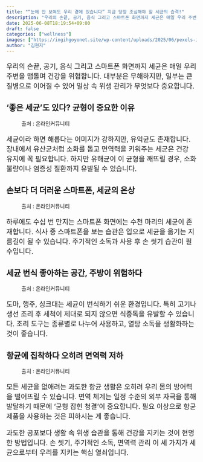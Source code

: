 ```yaml
---
title: "“눈에 안 보여도 우리 곁에 있습니다” 지금 당장 조심해야 할 세균의 습격!"
description: "우리의 손끝, 공기, 음식 그리고 스마트폰 화면까지 세균은 매일 우리 주변을 맴돌며 건강을 위협합니다. 대부분은 무해하지만, 일부는 큰 질병으로 이어질 수 있어 일상 속 위생 관리가 무엇보다 중요합니다."
date: 2025-06-08T18:19:54+09:00
draft: false
categories: ["wellness"]
images: ["https://ingihgoyonet.site/wp-content/uploads/2025/06/pexels-ivan-samkov-4491156-683x1024.jpg", "https://ingihgoyonet.site/wp-content/uploads/2025/06/pexels-polina-tankilevitch-5234774-683x1024.jpg", "https://ingihgoyonet.site/wp-content/uploads/2025/06/pexels-mikebirdy-211760-1024x683.jpg", "https://ingihgoyonet.site/wp-content/uploads/2025/06/pexels-shvetsa-3962516-683x1024.jpg"]
author: "김현지"
---
```


<p style="font-size:18px">우리의 손끝, 공기, 음식 그리고 스마트폰 화면까지 세균은 매일 우리 주변을 맴돌며 건강을 위협합니다. 대부분은 무해하지만, 일부는 큰 질병으로 이어질 수 있어 일상 속 위생 관리가 무엇보다 중요합니다.</p> <h2 >‘좋은 세균’도 있다? 균형이 중요한 이유</h2> <figure ><img src="https://ingihgoyonet.site/wp-content/uploads/2025/06/pexels-ivan-samkov-4491156-683x1024.jpg" alt="" style="aspect-ratio:16/9;object-fit:cover"/><figcaption >출처 : 온라인커뮤니티</figcaption></figure> <p style="font-size:18px">세균이라 하면 해롭다는 이미지가 강하지만, 유익균도 존재합니다. 장내에서 유산균처럼 소화를 돕고 면역력을 키워주는 세균은 건강 유지에 꼭 필요합니다. 하지만 유해균이 이 균형을 깨뜨릴 경우, 소화불량이나 염증성 질환까지 유발될 수 있습니다.</p> <h2 >손보다 더 더러운 스마트폰, 세균의 온상</h2> <figure ><img src="https://ingihgoyonet.site/wp-content/uploads/2025/06/pexels-polina-tankilevitch-5234774-683x1024.jpg" alt="" style="aspect-ratio:16/9;object-fit:cover"/><figcaption >출처 : 온라인커뮤니티</figcaption></figure> <p style="font-size:18px">하루에도 수십 번 만지는 스마트폰 화면에는 수천 마리의 세균이 존재합니다. 식사 중 스마트폰을 보는 습관은 입으로 세균을 옮기는 지름길이 될 수 있습니다. 주기적인 소독과 사용 후 손 씻기 습관이 필수입니다.</p> <h2 >세균 번식 좋아하는 공간, 주방이 위험하다</h2> <figure ><img src="https://ingihgoyonet.site/wp-content/uploads/2025/06/pexels-mikebirdy-211760-1024x683.jpg" alt="" style="aspect-ratio:16/9;object-fit:cover"/><figcaption >출처 : 온라인커뮤니티</figcaption></figure> <p style="font-size:18px">도마, 행주, 싱크대는 세균이 번식하기 쉬운 환경입니다. 특히 고기나 생선 조리 후 세척이 제대로 되지 않으면 식중독을 유발할 수 있습니다. 조리 도구는 종류별로 나누어 사용하고, 열탕 소독을 생활화하는 것이 좋습니다.</p> <h2 >항균에 집착하다 오히려 면역력 저하</h2> <figure ><img src="https://ingihgoyonet.site/wp-content/uploads/2025/06/pexels-shvetsa-3962516-683x1024.jpg" alt="" style="aspect-ratio:16/9;object-fit:cover"/><figcaption >출처 : 온라인커뮤니티</figcaption></figure> <p style="font-size:18px">모든 세균을 없애려는 과도한 항균 생활은 오히려 우리 몸의 방어력을 떨어뜨릴 수 있습니다. 면역 체계는 일정 수준의 외부 자극을 통해 발달하기 때문에 ‘균형 잡힌 청결’이 중요합니다. 필요 이상으로 항균 제품을 사용하는 것은 피하시는 게 좋습니다.</p> <p style="font-size:18px">과도한 공포보다 생활 속 위생 습관을 통해 건강을 지키는 것이 현명한 방법입니다. 손 씻기, 주기적인 소독, 면역력 관리 이 세 가지가 세균으로부터 우리를 지키는 핵심 열쇠입니다.</p>